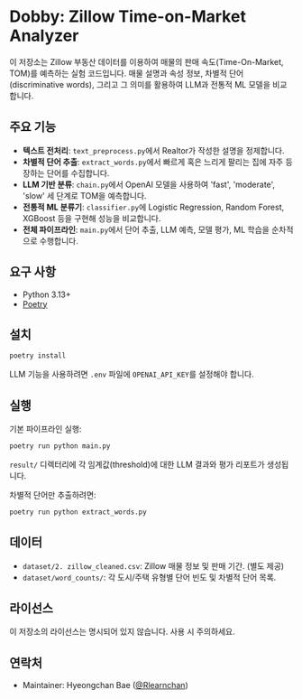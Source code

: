 # Dobby: Zillow Time-on-Market Analyzer

이 저장소는 Zillow 부동산 데이터를 이용하여 매물의 판매 속도(Time-On-Market, TOM)를 예측하는 실험 코드입니다. 매물 설명과 속성 정보, 차별적 단어(discriminative words), 그리고 그 의미를 활용하여 LLM과 전통적 ML 모델을 비교합니다.

## 주요 기능
- **텍스트 전처리**: `text_preprocess.py`에서 Realtor가 작성한 설명을 정제합니다.
- **차별적 단어 추출**: `extract_words.py`에서 빠르게 혹은 느리게 팔리는 집에 자주 등장하는 단어를 수집합니다.
- **LLM 기반 분류**: `chain.py`에서 OpenAI 모델을 사용하여 'fast', 'moderate', 'slow' 세 단계로 TOM을 예측합니다.
- **전통적 ML 분류기**: `classifier.py`에 Logistic Regression, Random Forest, XGBoost 등을 구현해 성능을 비교합니다.
- **전체 파이프라인**: `main.py`에서 단어 추출, LLM 예측, 모델 평가, ML 학습을 순차적으로 수행합니다.

## 요구 사항
- Python 3.13+
- [Poetry](https://python-poetry.org/)

## 설치
```bash
poetry install
```
LLM 기능을 사용하려면 `.env` 파일에 `OPENAI_API_KEY`를 설정해야 합니다.

## 실행
기본 파이프라인 실행:
```bash
poetry run python main.py
```
`result/` 디렉터리에 각 임계값(threshold)에 대한 LLM 결과와 평가 리포트가 생성됩니다.

차별적 단어만 추출하려면:
```bash
poetry run python extract_words.py
```

## 데이터
- `dataset/2. zillow_cleaned.csv`: Zillow 매물 정보 및 판매 기간. (별도 제공)
- `dataset/word_counts/`: 각 도시/주택 유형별 단어 빈도 및 차별적 단어 목록.

## 라이선스
이 저장소의 라이선스는 명시되어 있지 않습니다. 사용 시 주의하세요.

## 연락처
- Maintainer: Hyeongchan Bae ([@Rlearnchan](https://github.com/Rlearnchan))
